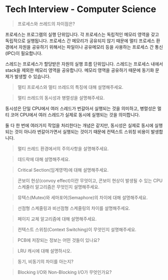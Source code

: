 # Tech Interview - Computer Science

> 프로세스와 쓰레드의 차이점은?

프로세스는 프로그램의 실행 단위입니다. 각 프로세스는 독립적인 메모리 영역을 갖고 독립적으로 실행됩니다. 프로세스 간 메모리가 공유되지 않기 때문에 멀티 프로세스 환경에서 자원을 공유하기 위해서는 파일이나 공유메모리 등을 사용하는 프로세스 간 통신(IPC)이 필요합니다.

스레드는 프로세스가 할당받은 자원의 실행 흐름 단위입니다. 스레드는 프로세스 내에서 stack을 제외한 메모리 영역을 공유합니다. 메모리 영역을 공유하기 때문에 동기화 문제가 발생할 수 있습니다.

> 멀티 프로세스와 멀티 쓰레드의 특징에 대해 설명해주세요.

> 멀티 쓰레드의 동시성과 병렬성을 설명해주세요.

동시성은 단일 CPU에서 여러 스레드가 번갈아서 실행되는 것을 의미하고, 병렬성은 멀티 코어 CPU에서 여러 스레드가 실제로 동시에 실행되는 것을 의미합니다.

둘 다 한 번에 여러가지 작업을 처리한다는 개념은 같지만, 동시성은 실제로 동시에 실행되는 것이 아니라 번갈아가면서 실행되는 것이기 때문에 컨텍스트 스위칭 비용이 발생합니다.

> 멀티 쓰레드 환경에서의 주의사항을 설명해주세요.

> 데드락에 대해 설명해주세요.

> Critical Section(임계영역)에 대해 설명해주세요.

> 콘보이 현상(convoy effect)이란 무엇이고, 콘보이 현상이 발생될 수 있는 CPU 스케줄러 알고리즘은 무엇인지 설명해주세요.

> 뮤텍스(Mutex)와 세마포어(Semaphore)의 차이에 대해 설명해주세요.

> 선점형 스케줄링과 비선점형 스케줄링의 차이를 설명해주세요.

> 페이지 교체 알고리즘에 대해 설명해주세요.

> 컨텍스트 스위칭(Context Switching)이 무엇인지 설명해주세요.

> PCB에 저장되는 정보는 어떤 것들이 있나요?

> LRU 캐시에 대해 설명하시오.

> 동기, 비동기의 차이를 아는지?

> Blocking I/O와 Non-Blocking I/O가 무엇인가요?
